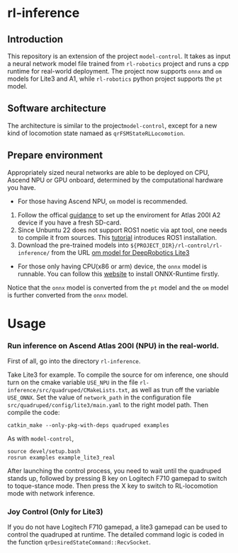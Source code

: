 # rl-inference

## Introduction
This repository is an extension of the project `model-control`. It takes as input a neural network model file trained from `rl-robotics` project and runs a cpp runtime for real-world deployment. The project now supports `onnx` and `om` models for Lite3 and A1, while `rl-robotics` python project supports the `pt` model.


## Software architecture
The architecture is similar to the project`model-control`, except for a new kind of locomotion state namaed as `qrFSMStateRLLocomotion`.


## Prepare environment
Appropriately sized neural networks are able to be deployed on CPU, Ascend NPU or GPU onboard, determined by the computational hardware you have.
-  For those having Ascend NPU, `om` model is recommended. 
1. Follow the offical [guidance](https://www.hiascend.com/document/detail/zh/canncommercial/62RC1/overview/index.html) to set up the enviroment for Atlas 200I A2 device if you have a fresh SD-card.
2. Since Unbuntu 22 does not support ROS1 noetic via apt tool, one needs to compile it from sources. This [tutorial](https://blog.csdn.net/Drknown/article/details/128701624) introduces ROS1 installation.
3. Download the pre-trained models into `${PROJECT_DIR}/rl-control/rl-inference/` from the URL [om model for DeepRobotics Lite3](https://ascend-repo.obs.cn-east-2.myhuaweicloud.com/Atlas%20200I%20DK%20A2/DevKit/models/23.0.RC2/lite3_133.om)

-  For those only having CPU(x86 or arm) device, the `onnx` model is runnable. You can follow this [website](https://stackoverflow.com/questions/63420533/setting-up-onnx-runtime-on-ubuntu-20-04-c-api) to install ONNX-Runtime firstly.

Notice that the `onnx` model is converted from the `pt` model and the `om` model is further converted from the `onnx` model.

# Usage
### Run inference on Ascend Atlas 200I (NPU) in the real-world. 
First of all, go into the directory `rl-inference`.

Take Lite3 for example. To compile the source for om inference, one should turn on the cmake variable `USE_NPU` in the file `rl-inference/src/quadruped/CMakeLists.txt`, as well as trun off the variable `USE_ONNX`. Set the value of `network_path` in the configuration file `src/quadruped/config/lite3/main.yaml` to the right model path. Then compile the code:
```
catkin_make --only-pkg-with-deps quadruped examples
```

As with `model-control`,
```
source devel/setup.bash 
rosrun examples example_lite3_real
``` 
After launching the control process, you need to wait until the quadruped stands up, followed by pressing B key on Logitech F710 gamepad to switch to toque-stance mode. Then press the X key to switch to RL-locomotion mode with network inference.

### Joy Control (Only for Lite3)
If you do not have Logitech F710 gamepad, a lite3 gamepad can be used to control the quadruped at runtime. The detailed command logic is coded in the function `qrDesiredStateCommand::RecvSocket`.
